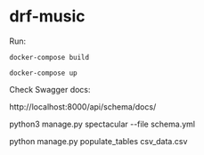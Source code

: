 # drf-music

Run:

    docker-compose build

    docker-compose up

Check Swagger docs:

http://localhost:8000/api/schema/docs/


python3 manage.py spectacular --file schema.yml

python manage.py populate_tables csv_data.csv